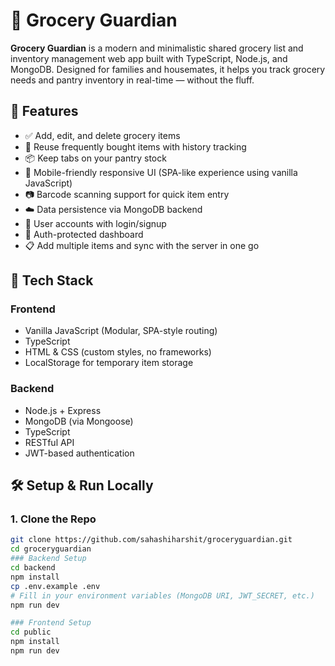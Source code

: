 # 🛒 Grocery Guardian

**Grocery Guardian** is a modern and minimalistic shared grocery list and inventory management web app built with TypeScript, Node.js, and MongoDB. Designed for families and housemates, it helps you track grocery needs and pantry inventory in real-time — without the fluff.

## 🚀 Features

- ✅ Add, edit, and delete grocery items
- 🔁 Reuse frequently bought items with history tracking
- 📦 Keep tabs on your pantry stock
- 📲 Mobile-friendly responsive UI (SPA-like experience using vanilla JavaScript)
- 📷 Barcode scanning support for quick item entry
- ☁️ Data persistence via MongoDB backend
- 👥 User accounts with login/signup
- 🔐 Auth-protected dashboard
- 📋 Add multiple items and sync with the server in one go

## 🧠 Tech Stack

### Frontend
- Vanilla JavaScript (Modular, SPA-style routing)
- TypeScript
- HTML & CSS (custom styles, no frameworks)
- LocalStorage for temporary item storage

### Backend
- Node.js + Express
- MongoDB (via Mongoose)
- TypeScript
- RESTful API
- JWT-based authentication


## 🛠 Setup & Run Locally

### 1. Clone the Repo

```bash
git clone https://github.com/sahashiharshit/groceryguardian.git
cd groceryguardian
### Backend Setup
cd backend
npm install
cp .env.example .env
# Fill in your environment variables (MongoDB URI, JWT_SECRET, etc.)
npm run dev

### Frontend Setup
cd public
npm install
npm run dev
